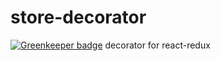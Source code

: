 # store-decorator

[![Greenkeeper badge](https://badges.greenkeeper.io/yeliex/store-decorator.svg)](https://greenkeeper.io/)
decorator for react-redux
